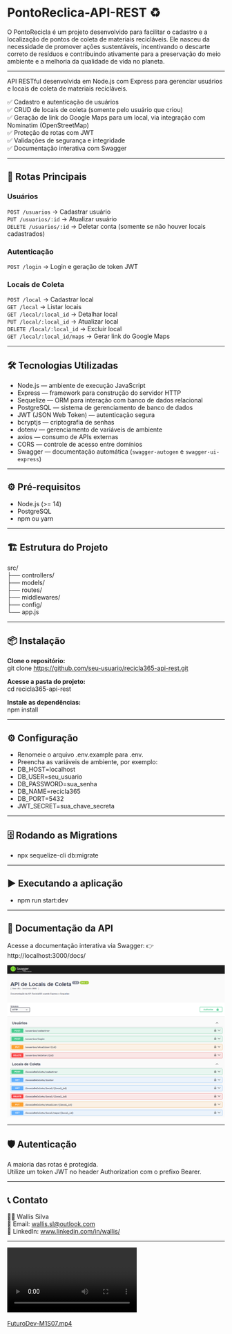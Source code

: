 # **PontoReclica-API-REST** ♻️

O PontoRecicla é um projeto desenvolvido para facilitar o cadastro e a localização de pontos de coleta de materiais recicláveis. Ele nasceu da necessidade de promover ações sustentáveis, incentivando o descarte correto de resíduos e contribuindo ativamente para a preservação do meio ambiente e a melhoria da qualidade de vida no planeta.

---

API RESTful desenvolvida em Node.js com Express para gerenciar usuários e locais de coleta de materiais recicláveis.

✅ Cadastro e autenticação de usuários  
✅ CRUD de locais de coleta (somente pelo usuário que criou)  
✅ Geração de link do Google Maps para um local, via integração com Nominatim (OpenStreetMap)  
✅ Proteção de rotas com JWT  
✅ Validações de segurança e integridade  
✅ Documentação interativa com Swagger  

---

## 📮 **Rotas Principais**

### **Usuários**  
`POST /usuarios` → Cadastrar usuário  
`PUT /usuarios/:id` → Atualizar usuário  
`DELETE /usuarios/:id` → Deletar conta (somente se não houver locais cadastrados)  

### **Autenticação**  
`POST /login` → Login e geração de token JWT  

### **Locais de Coleta**  
`POST /local` → Cadastrar local  
`GET /local` → Listar locais  
`GET /local/:local_id` → Detalhar local  
`PUT /local/:local_id` → Atualizar local  
`DELETE /local/:local_id` → Excluir local  
`GET /local/:local_id/maps` → Gerar link do Google Maps  

---

## 🛠️ **Tecnologias Utilizadas**

- Node.js — ambiente de execução JavaScript  
- Express — framework para construção do servidor HTTP  
- Sequelize — ORM para interação com banco de dados relacional  
- PostgreSQL — sistema de gerenciamento de banco de dados  
- JWT (JSON Web Token) — autenticação segura  
- bcryptjs — criptografia de senhas  
- dotenv — gerenciamento de variáveis de ambiente  
- axios — consumo de APIs externas  
- CORS — controle de acesso entre domínios  
- Swagger — documentação automática (`swagger-autogen` e `swagger-ui-express`)  

---

## ⚙️ **Pré-requisitos**

- Node.js (>= 14)  
- PostgreSQL  
- npm ou yarn  

---

## 🏗️ **Estrutura do Projeto**
src/<br>
├── controllers/<br>
├── models/<br>
├── routes/<br>
├── middlewares/<br>
├── config/<br>
└── app.js<br>

---

## 📦 **Instalação**
**Clone o repositório:**<br>
git clone https://github.com/seu-usuario/recicla365-api-rest.git <br>

**Acesse a pasta do projeto:**<br>
cd recicla365-api-rest <br>

**Instale as dependências:**<br>
npm install <br>

---

## ⚙️ **Configuração**
- Renomeie o arquivo .env.example para .env.
- Preencha as variáveis de ambiente, por exemplo:
- DB_HOST=localhost
- DB_USER=seu_usuario
- DB_PASSWORD=sua_senha
- DB_NAME=recicla365
- DB_PORT=5432
- JWT_SECRET=sua_chave_secreta

---

## 🗄️ **Rodando as Migrations**
- npx sequelize-cli db:migrate

---

## ▶️ **Executando a aplicação**
- npm run start:dev

---

## 📄 **Documentação da API**
Acesse a documentação interativa via Swagger:
👉 http://localhost:3000/docs/

![Imagem Swagger](./imagens/swagger.png)

---

## 🛡️ **Autenticação**
A maioria das rotas é protegida. <br>
Utilize um token JWT no header Authorization com o prefixo Bearer.

---

## 📞 **Contato**
🙋‍♂️ Wallis Silva <br>
📧 Email: wallis.sl@outlook.com <br>
🔗 LinkedIn: www.linkedin.com/in/wallis/

---

<video src="./video/teste.mp4" controls></video>

[FuturoDev-M1S07.mp4](./video/teste.mp4)